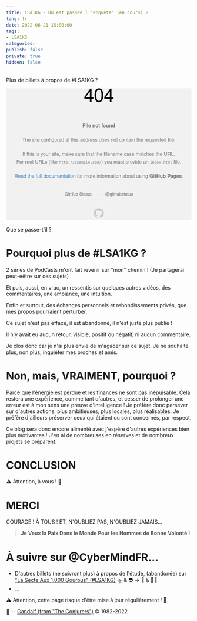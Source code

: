 ```yaml
---
title: LSA1KG - Où est passée l'"enquête" (en cours) ?
lang: fr
date: 2022-06-21 15:00:00
tags:
- LSA1KG
categories: 
publish: false
private: true
hidden: false
---
```


Plus de billets à propos de #LSA1KG ?

<img src="/uploads/images/404.png">

Que se passe-t'il ?

<!-- more -->

# Pourquoi plus de #LSA1KG ?

2 séries de PodCasts m'ont fait revenir sur "mon" chemin !
(Je partagerai peut-eêtre sur ces sujets)

Et puis, aussi, en vrac, un ressentis sur quelques autres vidéos, des commentaires, une ambiance, une intuition.

Enfin et surtout, des échanges personnels et rebondissements privés, que mes propos pourraient perturber.

Ce sujet n'est pas effacé, il est abandonné, il n'est juste plus publié !

Il n'y avait eu aucun retour, visible, positif ou négatif, ni aucun commentaire.

Je clos donc car je n'ai plus envie de m'agacer sur ce sujet.
Je ne souhaite plus, non plus, inquiéter mes proches et amis.

# Non, mais, VRAIMENT, pourquoi ?

Parce que l'énergie est perdue et les finances ne sont pas inépuisable.
Cela restera une expérience, comme tant d'autres, et cesser de prolonger une erreur est à mon sens une preuve d'intelligence !
Je préfère donc perséver sur d'autres actions, plus ambitieuses, plus locales, plus réalisables.
Je préfère d'ailleurs préserver ceux qui étaient ou sont concernés, par respect.

Ce blog sera donc encore alimenté avec j'espère d'autres expériences bien plus motivantes !
J'en ai de nombreuses en réserves et de nombreux projets se préparent.

# CONCLUSION

⚠️ Attention, à vous ! 👀

# MERCI

COURAGE !
À TOUS !
ET, N'OUBLIEZ PAS, N'OUBLIEZ JAMAIS…

> **Je Veux la Paix Dans le Monde Pour les Hommes de Bonne Volonté !**

# À suivre sur @CyberMindFR… #

- D'autres billets (ne suivront plus) à propos de l'étude, (abandonée) sur ["La Secte Aux 1.000 Gourous" (#LSA1KG)](https://cybermind.fr/tags/LSA1KG/) 🛸 & 👽 -> 🦄 & 🧚‍♀️
- …

⚠️ Attention, cette page risque d'être mise à jour régulièrement ! 👀

🧙 -- [Gandalf (from "The Conjurers")](mailto:Gandalf@Gk2.NET?subject=The%20Conjurers%20%3F) ©️ 1982-2022